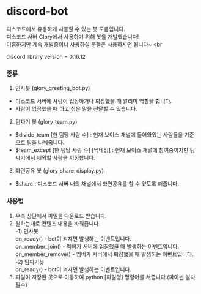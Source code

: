# discord-bot

디스코드에서 유용하게 사용할 수 있는 봇 모음입니다. <br>
디스코드 서버 Glory에서 사용하기 위해 봇을 개발했습니다! <br>
미흡하지만 계속 개발중이니 사용하실 분들은 사용하시면 됩니다~ <br

discord library version = 0.16.12


<h3> 종류 </h3>

1. 인사봇 (glory_greeting_bot.py)
 - 디스코드 서버에 사람이 입장하거나 퇴장했을 때 알리미 역할을 합니다.
 - 사람이 입장했을 때 하고 싶은 말을 전달할 수 있습니다.
 
2. 팀짜기 봇 (glory_team.py)
 - $divide_team [한 팀당 사람 수] : 현재 보이스 채널에 들어와있는 사람들을 기준으로 팀을 나눠줍니다.
 - $team_except [한 팀당 사람 수] [닉네임] : 현재 보이스 채널에 참여중이지만 팀짜기에서 제외할 사람을 지정합니다.

3. 화면공유 봇 (glory_share_display.py)
 - $share : 디스코드 서버 내의 채널에서 화면공유를 할 수 있도록 해줍니다.
 
<h3> 사용법 </h3>

1. 우측 상단에서 파일을 다운로드 받습니다.
2. 원하는대로 컨텐츠 내용을 바꿔줍니다. <br>
 -1) 인사봇<br>
    on_ready() - bot이 켜지면 발생하는 이벤트입니다. <br>
    on_member_join() - 멤버가 서버에 입장했을 때 발생하는 이벤트입니다. <br>
    on_member_remove() - 멤버가 서버에서 퇴장했을 때 발생하는 이벤트입니다. <br>
 -2) 팀짜기봇 <br>
    on_ready() - bot이 켜지면 발생하는 이벤트입니다. <br>
3. 파일이 저장된 곳으로 이동하여 python [파일명] 명령어를 쳐줍니다.(파이썬 설치 필수)
